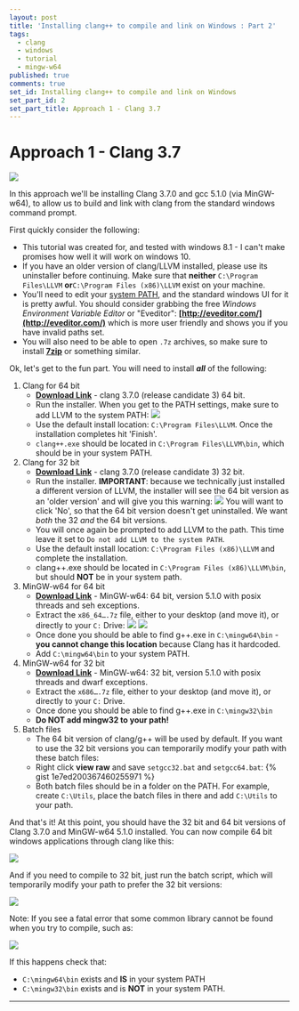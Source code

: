 ```yaml
---
layout: post
title: 'Installing clang++ to compile and link on Windows : Part 2'
tags:
  - clang
  - windows
  - tutorial
  - mingw-w64
published: true
comments: true
set_id: Installing clang++ to compile and link on Windows
set_part_id: 2
set_part_title: Approach 1 - Clang 3.7
---
```



# Approach 1 - Clang 3.7

![](http://i.imgur.com/UXbYbAO.png)

In this approach we'll be installing Clang 3.7.0 and gcc 5.1.0 (via MinGW-w64), to allow us to build and link with clang from the standard windows command prompt.

<!-- more -->

First quickly consider the following:

- This tutorial was created for, and tested with windows 8.1 - I can't make promises how well it will work on windows 10.
- If you have an older version of clang/LLVM installed, please use its uninstaller before continuing. Make sure that **neither** `C:\Program Files\LLVM` **or**`C:\Program Files (x86)\LLVM` exist on your machine.
- You'll need to edit your [system PATH](http://www.computerhope.com/issues/ch000549.htm), and the standard windows UI for it is pretty awful. You should consider grabbing the free *Windows Environment Variable Editor* or "Eveditor": **[http://eveditor.com/](http://eveditor.com/)** which is more user friendly and shows you if you have invalid paths set.
- You will also need to be able to open `.7z` archives, so make sure to install **[7zip](http://www.7-zip.org/)** or something similar.


Ok, let's get to the fun part. You will need to install ***all*** of the following:

1. Clang for 64 bit
    - **[Download Link](http://llvm.org/pre-releases/3.7.0/rc3/LLVM-3.7.0-rc3-win64.exe)** - clang 3.7.0 (release candidate 3) 64 bit.
    - Run the installer. When you get to the PATH settings, make sure to add LLVM to the system PATH:
    ![](http://i.imgur.com/AIjaxKk.png)
    - Use the default install location: `C:\Program Files\LLVM`. Once the installation completes hit 'Finish'.
    - `clang++.exe` should be located in `C:\Program Files\LLVM\bin`, which should be in your system PATH.
2. Clang for 32 bit
    - **[Download Link](http://llvm.org/pre-releases/3.7.0/rc3/LLVM-3.7.0-rc3-win32.exe)** - clang 3.7.0 (release candidate 3) 32 bit.
    - Run the installer. **IMPORTANT**: because we technically just installed a different version of LLVM, the installer will see the 64 bit version as an 'older version' and will give you this warning:
        ![](http://i.imgur.com/TcfUY3b.png)
        You will want to click 'No', so that the 64 bit version doesn't get uninstalled. We want *both* the 32 *and* the 64 bit versions.
    - You will once again be prompted to add LLVM to the path. This time leave it set to `Do not add LLVM to the system PATH`.
    - Use the default install location: `C:\Program Files (x86)\LLVM` and complete the installation.
    - clang++.exe should be located in `C:\Program Files (x86)\LLVM\bin`, but should **NOT** be in your system path.
3. MinGW-w64 for 64 bit
    - **[Download Link](http://sourceforge.net/projects/mingw-w64/files/Toolchains%20targetting%20Win64/Personal%20Builds/mingw-builds/5.1.0/threads-posix/seh/x86_64-5.1.0-release-posix-seh-rt_v4-rev0.7z/download)** - MinGW-w64: 64 bit, version 5.1.0 with posix threads and seh exceptions.
    - Extract the `x86_64….7z` file, either to your desktop (and move it), or directly to your `C:` Drive:
        ![](http://i.imgur.com/uNrTJ7n.png)
        ![](http://i.imgur.com/73ppN2J.png)
    - Once done you should be able to find g++.exe in `C:\mingw64\bin` - **you cannot change this location** because Clang has it hardcoded.
    - Add `C:\mingw64\bin` to your system PATH.
4. MinGW-w64 for 32 bit
    - **[Download Link](http://sourceforge.net/projects/mingw-w64/files/Toolchains%20targetting%20Win32/Personal%20Builds/mingw-builds/5.1.0/threads-posix/dwarf/i686-5.1.0-release-posix-dwarf-rt_v4-rev0.7z/download)** -  MinGW-w64: 32 bit, version 5.1.0 with posix threads and dwarf exceptions.
    - Extract the `x686….7z` file, either to your desktop (and move it), or directly to your `C:` Drive.
    - Once done you should be able to find g++.exe in `C:\mingw32\bin`
    - **Do NOT add mingw32 to your path!**
5. Batch files
    - The 64 bit version of clang/g++ will be used by default. If you want to use the 32 bit versions you can temporarily modify your path with these batch files:
    - Right click **view raw** and save `setgcc32.bat` and `setgcc64.bat`:
    {% gist 1e7ed200367460255971 %}
    - Both batch files should be in a folder on the PATH. For example, create `C:\Utils`, place the batch files in there and add `C:\Utils` to your path.
    
And that's it! At this point, you should have the 32 bit and 64 bit versions of Clang 3.7.0 and MinGW-w64 5.1.0 installed. You can now compile 64 bit windows applications through clang like this:
  
  ![](http://i.imgur.com/ZbQGQgT.png")

And if you need to compile to 32 bit, just run the batch script, which will temporarily modify your path to prefer the 32 bit versions:

  ![](http://i.imgur.com/hh0dRO2.png")
  

Note: If you see a fatal error that some common library cannot be found when you try to compile, such as:

  ![](http://i.imgur.com/UNerbDA.png)
    
If this happens check that:

  - `C:\mingw64\bin` exists and **IS** in your system PATH
  - `C:\mingw32\bin` exists and is **NOT** in your system PATH.









----
